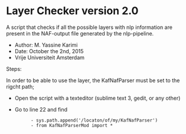 # Layer Checker version 2.0
A script that checks if all the possible layers with nlp information are present in the NAF-output file generated by the nlp-pipeline. 

- Author: M. Yassine Karimi
- Date: October the 2nd, 2015
- Vrije Universiteit Amsterdam

Steps:

In order to be able to use the layer, the KafNafParser must be set to the rigcht path;
- Open the script with a texteditor (sublime text 3, gedit, or any other)
- Go to line 22 and find

            - sys.path.append('/locaton/of/my/KafNafParser')
            - from KafNafParserMod import *
